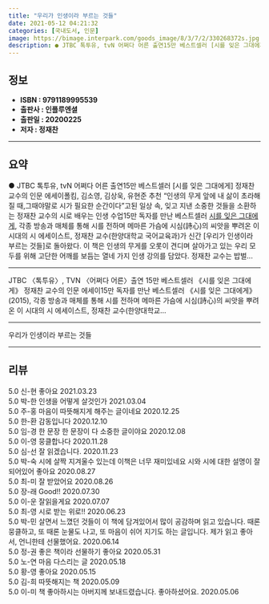 ```yaml
---
title: "우리가 인생이라 부르는 것들"
date: 2021-05-12 04:21:32
categories: [국내도서, 인문]
image: https://bimage.interpark.com/goods_image/8/3/7/2/330268372s.jpg
description: ● JTBC 톡투유, tvN 어쩌다 어른 출연15만 베스트셀러 [시를 잊은 그대에게] 정재찬 교수의 인문 에세이폴킴, 김소영, 김상욱, 유현준 추천 “인생의 무게 앞에 내 삶이 초라해질 때,그때야말로 시가 필요한 순간이다”고된 일상 속, 잊고 지낸 소중한 것들을 소환하는 정재찬 교수
---
```


## **정보**

- **ISBN : 9791189995539**
- **출판사 : 인플루엔셜**
- **출판일 : 20200225**
- **저자 : 정재찬**

------



## **요약**

●  JTBC 톡투유, tvN 어쩌다 어른 출연15만 베스트셀러 [시를 잊은 그대에게] 정재찬 교수의 인문 에세이폴킴, 김소영, 김상욱, 유현준 추천  “인생의 무게 앞에 내 삶이 초라해질 때,그때야말로 시가 필요한 순간이다”고된 일상 속, 잊고 지낸 소중한 것들을 소환하는 정재찬 교수의 시로 배우는 인생 수업15만 독자를 만난 베스트셀러 [시를 잊은 그대에게](2015), 각종 방송과 매체를 통해 시를 전하며 메마른 가슴에 시심(詩心)의 씨앗을 뿌려온 이 시대의 시 에세이스트, 정재찬 교수(한양대학교 국어교육과)가 신간 [우리가 인생이라 부르는 것들]로 돌아왔다. 이 책은 인생의 무게를 오롯이 견디며 살아가고 있는 우리 모두를 위해 고단한 어깨를 보듬는 열네 가지 인생 강의를 담았다. 정재찬 교수는 밥벌...

------

JTBC 〈톡투유〉, TVN 〈어쩌다 어른〉출연
15만 베스트셀러 《시를 잊은 그대에게》 정재찬 교수의 인문 에세이15만 독자를 만난 베스트셀러 《시를 잊은 그대에게》(2015), 각종 방송과 매체를 통해 시를 전하며 메마른 가슴에 시심(詩心)의 씨앗을 뿌려온 이 시대의 시 에세이스트, 정재찬 교수(한양대학교... 

------


우리가 인생이라 부르는 것들 

------


## **리뷰** 

5.0 신-현 좋아요 2021.03.23 <br/>5.0 박-한 인생을 어떻게 살것인가 2021.03.04 <br/>5.0 주-홍 마음이 따뜻해지게 해주는 글이네요 2020.12.25 <br/>5.0 한-환 감동입니다 2020.12.10 <br/>5.0 임-경 한 문장 한 문장이 다 소중한 글이야요 2020.12.08 <br/>5.0 이-영 뭉클합나다 2020.11.28 <br/>5.0 심-선 잘 읽겠습니다. 2020.11.23 <br/>5.0 박-숙 시에 살짝 지겨울수 있는데
이책은 너무 재미있네요 시와 시에 
대한 설명이 잘 되어있어 좋아요  2020.08.27 <br/>5.0 최-미 잘 받았어요 2020.08.26 <br/>5.0 장-래 Good!! 2020.07.30 <br/>5.0 이-운 잘읽을게요 2020.07.07 <br/>5.0 최-영 시로 받는 위로!! 2020.06.23 <br/>5.0 박-민 살면서 느꼈던 것들이 이 책에 담겨있어서 많이 공감하며 읽고 있습니다.
때론 뭉클하고, 또 때론 눈물도 나고, 또 마음이 쉬어
지기도 하는 글입니다.
제가 읽고 좋아서, 언니한테 선물했어요. 2020.06.14 <br/>5.0 정-권 좋은 책이라 선물하기 좋아요 2020.05.31 <br/>5.0 노-연 마음 다스리는 글 2020.05.18 <br/>5.0 황-영 좋아요  2020.05.15 <br/>5.0 김-희 따뜻해지는 책 2020.05.09 <br/>5.0 이-미 책 좋아하시는 아버지께 보내드렸습니다. 좋아하셨어요. 2020.05.06 <br/>